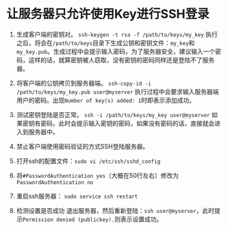 # 让服务器只允许使用Key进行SSH登录

1. 生成客户端的密钥对。
  `ssh-keygen -t rsa -f /path/to/keys/my_key`
  执行之后，将会在`/path/to/keys`目录下生成公钥和密钥文件：`my_key`和`my_key.pub`。生成过程中会提示输入密码，为了服务器安全，建议输入一个密码，这样的话，就算密钥被人窃取，没有密钥的密码同样还是登陆不了服务器。

2. 将客户端的公钥拷贝到服务器端。
  `ssh-copy-id -i /path/to/keys/my_key.pub user@myserver`
  执行过程中会要求输入服务器端用户的密码。出现`Number of key(s) added: 1`时即表示添加成功。

3. 测试密钥登陆是否正常。
  `ssh -i /path/to/keys/my_key user@myserver`
  如果密钥有密码，此时会提示输入密钥的密码，如果没有密码的话，直接就会进入到服务器中。

4. 禁止客户端使用密码验证的方式SSH登陆服务器。
  1. 打开ssh的配置文件：`sudo vi /etc/ssh/sshd_config`
  2. 将`#PasswordAuthentication yes`（大概在50行左右）修改为`PasswordAuthentication no`
  3. 重启ssh服务器： `sudo service ssh restart`

5. 检测设置是否成功
  退出服务器，然后重新登陆：`ssh user@myserver`，此时提示`Permission denied (publickey).`则表示设置成功。
